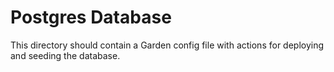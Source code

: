 # Postgres Database

This directory should contain a Garden config file with actions for deploying and seeding the database.
